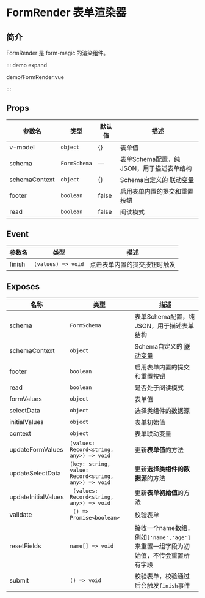 # FormRender 表单渲染器

## 简介

FormRender 是 form-magic 的渲染组件。

::: demo expand

demo/FormRender.vue

:::

## Props

| 参数名        | 类型         | 默认值 | 描述                                     |
| ------------- | ------------ | ------ | ---------------------------------------- |
| v-model       | `object`     | {}     | 表单值                                   |
| schema        | `FormSchema` | —      | 表单Schema配置，纯JSON，用于描述表单结构 |
| schemaContext | `object`     | {}     | Schema自定义的 [联动变量](/zh/linkage)   |
| footer        | `boolean`    | false  | 启用表单内置的提交和重置按钮             |
| read          | `boolean`    | false  | 阅读模式                                 |

## Event

| 参数名   | 类型               | 描述                         |
| -------- | ------------------ | ---------------------------- |
| finish | `(values) => void` | 点击表单内置的提交按钮时触发 |

## Exposes

| 名称        | 类型             | 描述                                                                              |
| ----------- | ---------------- | --------------------------------------------------------------------------------- |
| schema              | `FormSchema`                                        | 表单Schema配置，纯JSON，用于描述表单结构                                          |
| schemaContext       | `object`                                            | Schema自定义的 [联动变量](/zh/linkage)                                            |
| footer              | `boolean`                                           | 启用表单内置的提交和重置按钮                                                      |
| read                | `boolean`                                           | 是否处于阅读模式                                                                  |
| formValues          | `object`                                            | 表单值                                                                            |
| selectData          | `object`                                            | 选择类组件的数据源                                                                |
| initialValues       | `object`                                            | 表单初始值                                                                        |
| context             | `object`                                            | 表单联动变量                                                                      |
| updateFormValues    | `(values: Record<string, any>) => void`             | 更新**表单值**的方法                                                              |
| updateSelectData    | `(key: string, value: Record<string, any>) => void` | 更新**选择类组件的数据源**的方法                                                  |
| updateInitialValues | ` (values: Record<string, any>) => void`            | 更新**表单初始值**的方法                                                          |
| validate            | ` () => Promise<boolean>`                           | 校验表单                                                                          |
| resetFields         | `name[] => void`                                    | 接收一个name数组，例如`['name','age']` 来重置一组字段为初始值，不传会重置所有字段 |
| submit              | `() => void`                                        | 校验表单，校验通过后会触发`finish`事件                                          |


